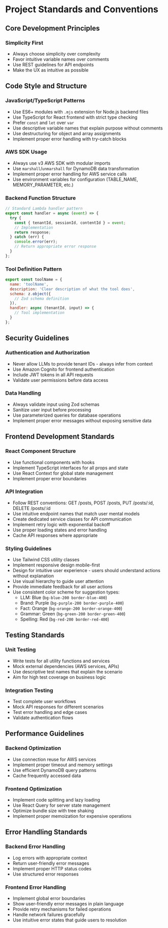 # Project Standards and Conventions

## Core Development Principles

### Simplicity First
- Always choose simplicity over complexity
- Favor intuitive variable names over comments
- Use REST guidelines for API endpoints
- Make the UX as intuitive as possible

## Code Style and Structure

### JavaScript/TypeScript Patterns
- Use ES6+ modules with `.mjs` extension for Node.js backend files
- Use TypeScript for React frontend with strict type checking
- Prefer `const` and `let` over `var`
- Use descriptive variable names that explain purpose without comments
- Use destructuring for object and array assignments
- Implement proper error handling with try-catch blocks

### AWS SDK Usage
- Always use v3 AWS SDK with modular imports
- Use `marshall`/`unmarshall` for DynamoDB data transformation
- Implement proper error handling for AWS service calls
- Use environment variables for configuration (TABLE_NAME, MEMORY_PARAMETER, etc.)

### Backend Function Structure
```javascript
// Standard Lambda handler pattern
export const handler = async (event) => {
  try {
    const { tenantId, sessionId, contentId } = event;
    // Implementation
    return response;
  } catch (err) {
    console.error(err);
    // Return appropriate error response
  }
};
```

### Tool Definition Pattern
```javascript
export const toolName = {
  name: 'toolName',
  description: 'Clear description of what the tool does',
  schema: z.object({
    // Zod schema definition
  }),
  handler: async (tenantId, input) => {
    // Tool implementation
  }
};
```

## Security Guidelines

### Authentication and Authorization
- Never allow LLMs to provide tenant IDs - always infer from context
- Use Amazon Cognito for frontend authentication
- Include JWT tokens in all API requests
- Validate user permissions before data access

### Data Handling
- Always validate input using Zod schemas
- Sanitize user input before processing
- Use parameterized queries for database operations
- Implement proper error messages without exposing sensitive data

## Frontend Development Standards

### React Component Structure
- Use functional components with hooks
- Implement TypeScript interfaces for all props and state
- Use React Context for global state management
- Implement proper error boundaries

### API Integration
- Follow REST conventions: GET /posts, POST /posts, PUT /posts/:id, DELETE /posts/:id
- Use intuitive endpoint names that match user mental models
- Create dedicated service classes for API communication
- Implement retry logic with exponential backoff
- Use proper loading states and error handling
- Cache API responses where appropriate

### Styling Guidelines
- Use Tailwind CSS utility classes
- Implement responsive design mobile-first
- Design for intuitive user experience - users should understand actions without explanation
- Use visual hierarchy to guide user attention
- Provide immediate feedback for all user actions
- Use consistent color scheme for suggestion types:
  - LLM: Blue (`bg-blue-200 border-blue-400`)
  - Brand: Purple (`bg-purple-200 border-purple-400`)
  - Fact: Orange (`bg-orange-200 border-orange-400`)
  - Grammar: Green (`bg-green-200 border-green-400`)
  - Spelling: Red (`bg-red-200 border-red-400`)

## Testing Standards

### Unit Testing
- Write tests for all utility functions and services
- Mock external dependencies (AWS services, APIs)
- Use descriptive test names that explain the scenario
- Aim for high test coverage on business logic

### Integration Testing
- Test complete user workflows
- Mock API responses for different scenarios
- Test error handling and edge cases
- Validate authentication flows

## Performance Guidelines

### Backend Optimization
- Use connection reuse for AWS services
- Implement proper timeout and memory settings
- Use efficient DynamoDB query patterns
- Cache frequently accessed data

### Frontend Optimization
- Implement code splitting and lazy loading
- Use React Query for server state management
- Optimize bundle size with tree shaking
- Implement proper memoization for expensive operations

## Error Handling Standards

### Backend Error Handling
- Log errors with appropriate context
- Return user-friendly error messages
- Implement proper HTTP status codes
- Use structured error responses

### Frontend Error Handling
- Implement global error boundaries
- Show user-friendly error messages in plain language
- Provide retry mechanisms for failed operations
- Handle network failures gracefully
- Use intuitive error states that guide users to resolution
